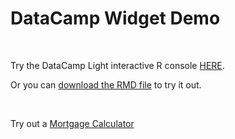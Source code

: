 # DataCamp Widget Demo

<br>

Try the DataCamp Light interactive R console [HERE](datacamp-light-demo.html).

Or you can [download the RMD file](https://github.com/DS4PS/datacamp-light-demo-for-rmd/raw/master/datacamp-light-demo.rmd) to try it out.

<br>

Try out a [Mortgage Calculator](calc-mortgage.html)

<br>
